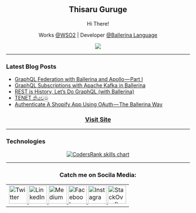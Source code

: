 <h2 align="center">Thisaru Guruge</h2>

<p align="center">
  Hi There!
</p>

<p align="center">
  Works <a href="https://www.wso2.com">@WSO2</a> | Developer <a href="https://ballerina.io">@Ballerina Language</a>
</p>

<p align="center">
  <img src="https://github-readme-stats.vercel.app/api?username=ThisaruGuruge&theme=chartreuse-dark" />
</p>

---
### Latest Blog Posts

<!-- BLOG-POST-LIST:START -->
- [GraphQL Federation with Ballerina and Apollo — Part I](https://thisaru.medium.com/graphql-federation-with-ballerina-and-apollo-part-i-680f5aeae131?source=rss-ce30d56b8733------2)
- [GraphQL Subscriptions with Apache Kafka in Ballerina](https://medium.com/ballerina-techblog/graphql-subscriptions-with-apache-kafka-in-ballerina-b3c296d333cd?source=rss-ce30d56b8733------2)
- [REST is History, Let’s Do GraphQL &lpar;with Ballerina&rpar;](https://medium.com/ballerina-techblog/rest-is-history-lets-do-graphql-with-ballerina-dce7510b61e8?source=rss-ce30d56b8733------2)
- [TENET කියවමු](https://thisaru.medium.com/tenet-%E0%B6%9A%E0%B7%92%E0%B6%BA%E0%B7%80%E0%B6%B8%E0%B7%94-3c1d543d8125?source=rss-ce30d56b8733------2)
- [Authenticate A Shopify App Using OAuth — The Ballerina Way](https://medium.com/ballerina-techblog/authenticate-a-shopify-app-using-oauth-the-ballerina-way-f827ab99f576?source=rss-ce30d56b8733------2)
<!-- BLOG-POST-LIST:END -->


<a href="https://thisaru.me"><h3 align="center">Visit Site</h3></a>

---
### Technologies
<p align="center">
  <a href="https://profile.codersrank.io/user/thisaruguruge" target="_blank">
    <img src="https://cr-skills-chart-widget.azurewebsites.net/api/api?username=thisaruguruge&skills=java,python,ballerina,shell,bal&width=640" alt="CodersRank skills chart"/>
  </a>
</p>

---

<h3 align="center">
  Catch me on Socila Media:
</h3>

<table align="center">
  <tr>
    <td>
      <a href="https://twitter.com/ThisaruGuruge" target="_blank">
        <img style="border: 0; border-style: none" border=0 src="https://edent.github.io/SuperTinyIcons/images/svg/twitter.svg" width="50" title="Twitter"/>
      </a>
      <a href="https://linkedin.com/in/ThisaruGuruge" target="_blank">
        <img style="border: 0; border-style: none" border=0 src="https://edent.github.io/SuperTinyIcons/images/svg/linkedin.svg" width="50" title="LinkedIn"/>
      </a>
      <a href="https://thisaru.medium.com" target="_blank">
        <img style="border: 0; border-style: none" border=0 src="https://edent.github.io/SuperTinyIcons/images/svg/medium.svg" width="50" title="Medium"/>
      </a>
      <a href="https://facebook.com/ThisaruG" target="_blank">
        <img style="border: 0; border-style: none" border=0 src="https://edent.github.io/SuperTinyIcons/images/svg/facebook.svg" width="50" title="Facebook"/>
      </a>
      <a href="https://instagram.com/ThisaruG" target="_blank">
        <img style="border: 0; border-style: none" border=0 src="https://edent.github.io/SuperTinyIcons/images/svg/instagram.svg" width="50" title="Instagram"/>
      </a>
      <a href="https://stackoverflow.com/users/3615862/thisarug?tab=profile" target="_blank">
        <img style="border: 0; border-style: none" border=0 src="https://edent.github.io/SuperTinyIcons/images/svg/stackoverflow.svg" width="50" title="StackOverflow"/>
      </a>
    </td>
  </tr>
</table>

<!--
**ThisaruGuruge/ThisaruGuruge** is a ✨ _special_ ✨ repository because its `README.md` (this file) appears on your GitHub profile.

Here are some ideas to get you started:

- 🔭 I’m currently working on ...
- 🌱 I’m currently learning ...
- 👯 I’m looking to collaborate on ...
- 🤔 I’m looking for help with ...
- 💬 Ask me about ...
- 📫 How to reach me: ...
- 😄 Pronouns: ...
- ⚡ Fun fact: ...
-->
